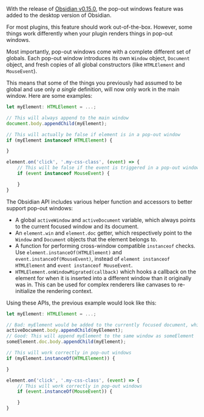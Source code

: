 With the release of [Obsidian v0.15.0](https://obsidian.md/changelog/2022-06-14-desktop-v0.15.0/), the pop-out windows feature was added to the desktop version of Obsidian. 

For most plugins, this feature should work out-of-the-box. However, some things work differently when your plugin renders things in pop-out windows.

Most importantly, pop-out windows come with a complete different set of globals. Each pop-out window introduces its own `Window` object, `Document` object, and fresh copies of all global constructors (like `HTMLElement` and `MouseEvent`).

This means that some of the things you previously had assumed to be global and use only _a single_ definition, will now only work in the main window. Here are some examples:

```ts
let myElement: HTMLElement = ...;

// This will always append to the main window
document.body.appendChild(myElement);

// This will actually be false if element is in a pop-out window
if (myElement instanceof HTMLElement) {

}

element.on('click', '.my-css-class', (event) => {
    // This will be false if the event is triggered in a pop-out window
    if (event instanceof MouseEvent) {

    }
}
```

The Obsidian API includes various helper function and accessors to better support pop-out windows:

- A global `activeWindow` and `activeDocument` variable, which always points to the current focused window and its document. 
- An `element.win` and `element.doc` getter, which respectively point to the `Window` and `Document` objects that the element belongs to.
- A function for performing cross-window compatible `instanceof` checks. Use `element.instanceOf(HTMLElement)` and `event.instanceOf(MouseEvent)`, instead of `element instanceof HTMLElement` and `event instanceof MouseEvent`.
- `HTMLElement.onWindowMigrated(callback)` which hooks a callback on the element for when it is inserted into a different window than it originally was in. This can be used for complex renderers like canvases to re-initialize the rendering context.

Using these APIs, the previous example would look like this:

```ts
let myElement: HTMLElement = ...;

// Bad: myElement would be added to the currently focused document, which is not necessarily the one you want
activeDocument.body.appendChild(myElement);
// Good: This will append myElement to the same window as someElement
someElement.doc.body.appendChild(myElement);

// This will work correctly in pop-out windows
if (myElement.instanceOf(HTMLElement)) {

}

element.on('click', '.my-css-class', (event) => {
    // This will work correctly in pop-out windows
    if (event.instanceOf(MouseEvent)) {

    }
}
```
